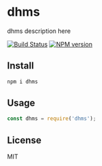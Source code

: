 # dhms

dhms description here

[![Build Status][travis-image]][travis-url]
[![NPM version][npm-image]][npm-url]

## Install

```bash
npm i dhms
```

## Usage

```js
const dhms = require('dhms');
```

## License

MIT

[npm-url]: https://npmjs.org/package/dhms
[npm-image]: https://badge.fury.io/js/dhms.svg
[travis-url]: https://travis-ci.org/astur/dhms
[travis-image]: https://travis-ci.org/astur/dhms.svg?branch=master